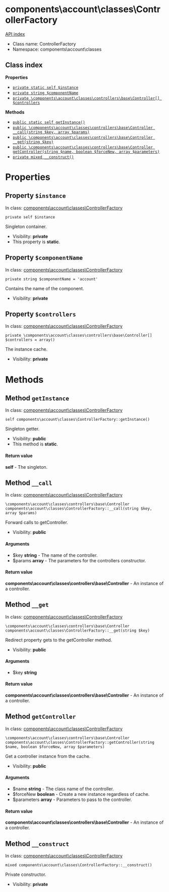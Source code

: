 # components\account\classes\ControllerFactory
[API index](../../../API-index.md)






* Class name: ControllerFactory
* Namespace: components\account\classes




## Class index

**Properties**
* [`private static self $instance`](#property-instance)
* [`private string $componentName`](#property-componentname)
* [`private \components\account\classes\controllers\base\Controller[] $controllers`](#property-controllers)

**Methods**
* [`public static self getInstance()`](#method-getInstance)
* [`public \components\account\classes\controllers\base\Controller __call(string $key, array $params)`](#method-__call)
* [`public \components\account\classes\controllers\base\Controller __get(string $key)`](#method-__get)
* [`public \components\account\classes\controllers\base\Controller getController(string $name, boolean $forceNew, array $parameters)`](#method-getController)
* [`private mixed __construct()`](#method-__construct)







# Properties


## Property `$instance`
In class: [components\account\classes\ControllerFactory](#top)

```
private self $instance
```

Singleton container.



* Visibility: **private**
* This property is **static**.


## Property `$componentName`
In class: [components\account\classes\ControllerFactory](#top)

```
private string $componentName = 'account'
```

Contains the name of the component.



* Visibility: **private**


## Property `$controllers`
In class: [components\account\classes\ControllerFactory](#top)

```
private \components\account\classes\controllers\base\Controller[] $controllers = array()
```

The instance cache.



* Visibility: **private**


# Methods


## Method `getInstance`
In class: [components\account\classes\ControllerFactory](#top)

```
self components\account\classes\ControllerFactory::getInstance()
```

Singleton getter.



* Visibility: **public**
* This method is **static**.


#### Return value

**self** - The singleton.







## Method `__call`
In class: [components\account\classes\ControllerFactory](#top)

```
\components\account\classes\controllers\base\Controller components\account\classes\ControllerFactory::__call(string $key, array $params)
```

Forward calls to getController.



* Visibility: **public**

#### Arguments

* $key **string** - The name of the controller.
* $params **array** - The parameters for the controllers constructor.


#### Return value

**components\account\classes\controllers\base\Controller** - An instance of a controller.







## Method `__get`
In class: [components\account\classes\ControllerFactory](#top)

```
\components\account\classes\controllers\base\Controller components\account\classes\ControllerFactory::__get(string $key)
```

Redirect property gets to the getController method.



* Visibility: **public**

#### Arguments

* $key **string**


#### Return value

**components\account\classes\controllers\base\Controller** - An instance of a controller.







## Method `getController`
In class: [components\account\classes\ControllerFactory](#top)

```
\components\account\classes\controllers\base\Controller components\account\classes\ControllerFactory::getController(string $name, boolean $forceNew, array $parameters)
```

Get a controller instance from the cache.



* Visibility: **public**

#### Arguments

* $name **string** - The class name of the controller.
* $forceNew **boolean** - Create a new instance regardless of cache.
* $parameters **array** - Parameters to pass to the controller.


#### Return value

**components\account\classes\controllers\base\Controller** - An instance of a controller.







## Method `__construct`
In class: [components\account\classes\ControllerFactory](#top)

```
mixed components\account\classes\ControllerFactory::__construct()
```

Private constructor.



* Visibility: **private**





